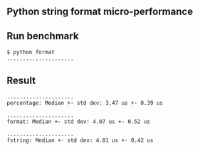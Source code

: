 Python string format micro-performance
--------------------------------------


Run benchmark
-------------

```
$ python format
.....................
```


Result
------

```
.....................
percentage: Median +- std dev: 3.47 us +- 0.39 us

.....................
format: Median +- std dev: 4.07 us +- 0.52 us

.....................
fstring: Median +- std dev: 4.01 us +- 0.42 us
```
